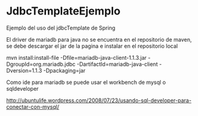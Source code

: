 JdbcTemplateEjemplo
===================

Ejemplo del uso del jdbcTemplate de Spring


El driver de mariadb para java no se encuentra en el 
repositorio de maven, se debe descargar el jar de la pagina
e instalar en el repositorio local

mvn install:install-file -Dfile=mariadb-java-client-1.1.3.jar -DgroupId=org.mariadb.jdbc -DartifactId=mariadb-java-client -Dversion=1.1.3 -Dpackaging=jar

Como ide para mariadb se puede usar el  workbench de mysql o sqldeveloper 

http://ubuntulife.wordpress.com/2008/07/23/usando-sql-developer-para-conectar-con-mysql/

